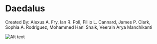 # Daedalus
Created By: Alexus A. Fry, Ian R. Poll, Fillip L. Cannard, James P. Clark, Sophia A. Rodriguez, Mohammed Hani Shaik, Veerain Arya Manchikanti

![Alt text](GitFiles/DaeleusDemoImage.jpg "Optional title")
